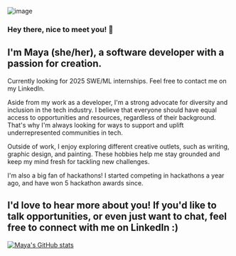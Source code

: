 ![image](https://github.com/mlekhi/mlekhi/assets/121539073/978472fb-ea16-42b8-8fa4-f1e2318453eb)

### Hey there, nice to meet you! 👋

## I'm Maya (she/her), a software developer with a passion for creation.
Currently looking for 2025 SWE/ML internships. Feel free to contact me on my LinkedIn.

Aside from my work as a developer, I'm a strong advocate for diversity and inclusion in the tech industry. I believe that everyone should have equal access to opportunities and resources, regardless of their background. That's why I'm always looking for ways to support and uplift underrepresented communities in tech.

Outside of work, I enjoy exploring different creative outlets, such as writing, graphic design, and painting. These hobbies help me stay grounded and keep my mind fresh for tackling new challenges. 

I'm also a big fan of hackathons! I started competing in hackathons a year ago, and have won 5 hackathon awards since.

## I'd love to hear more about you! If you'd like to talk opportunities, or even just want to chat, feel free to connect with me on LinkedIn :)

[![Maya's GitHub stats](https://github-readme-stats.vercel.app/api?username=mlekhi&theme=transparent)](https://github.com/mlekhi/github-readme-stats)
